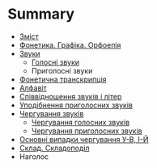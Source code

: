 # Summary

* [Зміст](README.md)
* [Фонетика. Графіка. Орфоепія](fonetika_grafka_orfoepya.md)
* [Звуки](1/zvuki.md)
   * [Голосні звуки](1/golosn_zvuki.md)
   * Приголосні звуки
* [Фонетична транскрипція](1/fonetichna_transkriptsya.md)
* [Алфавіт](1/alfavt.md)
* [Співвідношення звуків і літер](1/spvvdnoshennya_zvukv__lter.md)
* [Уподібнення приголосних звуків](1/upodbnennya_prigolosnih_zvukv.md)
* [Чергування звуків](1/cherguvannya_zvukv.md)
   * [Чергування голосних звуків](1/cherguvannya_golosnih_zvukv.md)
   * [Чергування приголосних звуків](1/cherguvannya_prigolosnih_zvukv.md)
* [Основні випадки чергування У-В, І-Й](1/osnovn_vipadki_cherguvannya_u-v,_-i.md)
* [Склад. Складоподіл](1/sklad_skladopodl.md)
* Наголос

